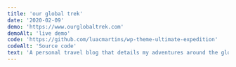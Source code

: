 ```yaml
---
title: 'our global trek'
date: '2020-02-09'
demo: 'https://www.ourglobaltrek.com'
demoAlt: 'live demo'
code: 'https://github.com/luacmartins/wp-theme-ultimate-expedition'
codeAlt: 'Source code'
text: 'A personal travel blog that details my adventures around the globe. It was originally launched with a custom Wordpress theme that I later changed to a React Wordpress theme. The front end is rendered with React and Sass and data is fetched using the Wordpress Rest API. This was my first React project.'
---
```


